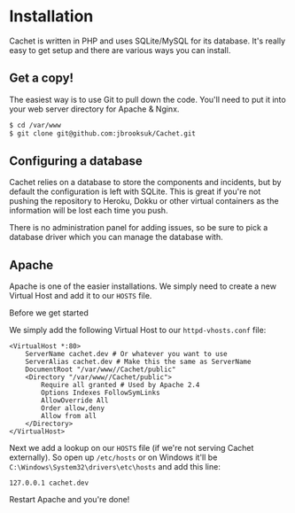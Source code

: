 # Installation

Cachet is written in PHP and uses SQLite/MySQL for its database. It's really easy to get setup and there are various ways you can install.

## Get a copy!

The easiest way is to use Git to pull down the code. You'll need to put it into your web server directory for Apache & Nginx.

```bash
$ cd /var/www
$ git clone git@github.com:jbrooksuk/Cachet.git
```

## Configuring a database

Cachet relies on a database to store the components and incidents, but by default the configuration is left with SQLite. This is great if you're not pushing the repository to Heroku, Dokku or other virtual containers as the information will be lost each time you push.

There is no administration panel for adding issues, so be sure to pick a database driver which you can manage the database with.

## Apache

Apache is one of the easier installations. We simply need to create a new Virtual Host and add it to our `HOSTS` file.

Before we get started

We simply add the following Virtual Host to our `httpd-vhosts.conf` file:

```
<VirtualHost *:80>
    ServerName cachet.dev # Or whatever you want to use
    ServerAlias cachet.dev # Make this the same as ServerName
    DocumentRoot "/var/www//Cachet/public"
    <Directory "/var/www//Cachet/public">
        Require all granted # Used by Apache 2.4
        Options Indexes FollowSymLinks
        AllowOverride All
        Order allow,deny
        Allow from all
    </Directory>
</VirtualHost>
```

Next we add a lookup on our `HOSTS` file (if we're not serving Cachet externally). So open up `/etc/hosts` or on Windows it'll be `C:\Windows\System32\drivers\etc\hosts` and add this line:

```
127.0.0.1 cachet.dev
```

Restart Apache and you're done!
